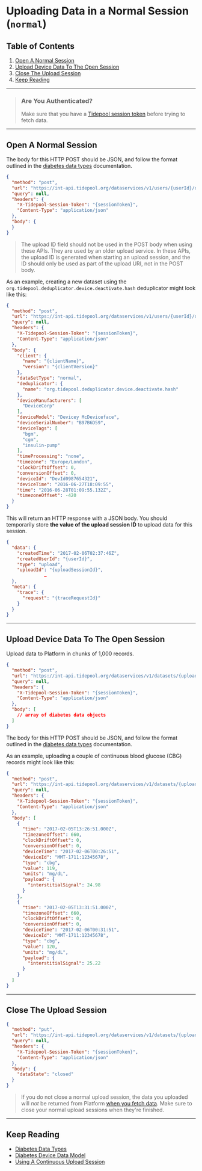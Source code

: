 <!-- omit in toc -->
# Uploading Data in a Normal Session (`normal`)

<!-- omit in toc -->
## Table of Contents

1. [Open A Normal Session](#open-a-normal-session)
2. [Upload Device Data To The Open Session](#upload-device-data-to-the-open-session)
3. [Close The Upload Session](#close-the-upload-session)
4. [Keep Reading](#keep-reading)

---

<!-- theme: success -->

> ### Are You Authenticated?
>
> Make sure that you have a [Tidepool session token](../../quick-start.md#authentication) before trying to fetch data.

---

## Open A Normal Session

The body for this HTTP POST should be JSON, and follow the format outlined in the [diabetes data types](../../device-data/data-types.md) documentation.

```json http
{
  "method": "post",
  "url": "https://int-api.tidepool.org/dataservices/v1/users/{userId}/data_sets",
  "query": null,
  "headers": {
    "X-Tidepool-Session-Token": "{sessionToken}",
    "Content-Type": "application/json"
  },
  "body": {
  }
}
```

<!-- theme: warning -->

> The upload ID field should not be used in the POST body when using these APIs. They are used by an older upload service. In these APIs, the upload ID is generated when starting an upload session, and the ID should only be used as part of the upload URI, not in the POST body.

As an example, creating a new dataset using the `org.tidepool.deduplicator.device.deactivate.hash` deduplicator might look like this:

```json http
{
  "method": "post",
  "url": "https://int-api.tidepool.org/dataservices/v1/users/{userId}/data_sets",
  "query": null,
  "headers": {
    "X-Tidepool-Session-Token": "{sessionToken}",
    "Content-Type": "application/json"
  },
  "body": {
    "client": {
      "name": "{clientName}",
      "version": "{clientVersion}"
    },
    "dataSetType": "normal",
    "deduplicator": {
      "name": "org.tidepool.deduplicator.device.deactivate.hash"
    },
    "deviceManufacturers": [
      "DeviceCorp"
    ],
    "deviceModel": "Devicey McDeviceface",
    "deviceSerialNumber": "B97B6D59",
    "deviceTags": [
      "bgm",
      "cgm",
      "insulin-pump"
    ],
    "timeProcessing": "none",
    "timezone": "Europe/London",
    "clockDriftOffset": 0,
    "conversionOffset": 0,
    "deviceId": "DevId0987654321",
    "deviceTime": "2016-06-27T18:09:55",
    "time": "2016-06-28T01:09:55.132Z",
    "timezoneOffset": -420
  }
}
```

This will return an HTTP response with a JSON body. You should temporarily store **the value of the upload session ID** to upload data for this session.

```json title="Sample Response" lineNumbers=true
{
  "data": {
    "createdTime": "2017-02-06T02:37:46Z",
    "createdUserId": "{userId}",
    "type": "upload",
    "uploadId": "{uploadSessionId}",
              …
  },
  "meta": {
    "trace": {
      "request": "{traceRequestId}"
    }
  }
}
```

---

## Upload Device Data To The Open Session

Upload data to Platform in chunks of 1,000 records.

```json http
{
  "method": "post",
  "url": "https://int-api.tidepool.org/dataservices/v1/datasets/{uploadSessionId}/data",
  "query": null,
  "headers": {
    "X-Tidepool-Session-Token": "{sessionToken}",
    "Content-Type": "application/json"
  },
  "body": [
    // array of diabetes data objects
  ]
}
```

The body for this HTTP POST should be JSON, and follow the format outlined in the [diabetes data types](../../device-data/data-types.md) documentation.

As an example, uploading a couple of continuous blood glucose (CBG) records might look like this:

```json http
{
  "method": "post",
  "url": "https://int-api.tidepool.org/dataservices/v1/datasets/{uploadSessionId}/data",
  "query": null,
  "headers": {
    "X-Tidepool-Session-Token": "{sessionToken}",
    "Content-Type": "application/json"
  },
  "body": [
    {
      "time": "2017-02-05T13:26:51.000Z",
      "timezoneOffset": 660,
      "clockDriftOffset": 0,
      "conversionOffset": 0,
      "deviceTime": "2017-02-06T00:26:51",
      "deviceId": "MMT-1711:12345678",
      "type": "cbg",
      "value": 119,
      "units": "mg/dL",
      "payload": {
        "interstitialSignal": 24.98
      }
    },
    {
      "time": "2017-02-05T13:31:51.000Z",
      "timezoneOffset": 660,
      "clockDriftOffset": 0,
      "conversionOffset": 0,
      "deviceTime": "2017-02-06T00:31:51",
      "deviceId": "MMT-1711:12345678",
      "type": "cbg",
      "value": 120,
      "units": "mg/dL",
      "payload": {
        "interstitialSignal": 25.22
      }
    }
  ]
}
```

---

## Close The Upload Session

```json http
{
  "method": "put",
  "url": "https://int-api.tidepool.org/dataservices/v1/datasets/{uploadSessionId}",
  "query": null,
  "headers": {
    "X-Tidepool-Session-Token": "{sessionToken}",
    "Content-Type": "application/json"
  },
  "body": {
    "dataState": "closed"
  }
}
```

<!-- theme: error -->

> If you do not close a normal upload session, the data you uploaded will _not_ be returned from Platform [when you fetch data](../fetching-device-data.md). Make sure to close your normal upload sessions when they're finished.

---

## Keep Reading

* [Diabetes Data Types](../../device-data/data-types.md)
* [Diabetes Device Data Model](../../device-data.md)
* [Using A Continuous Upload Session](./continuous.md)

